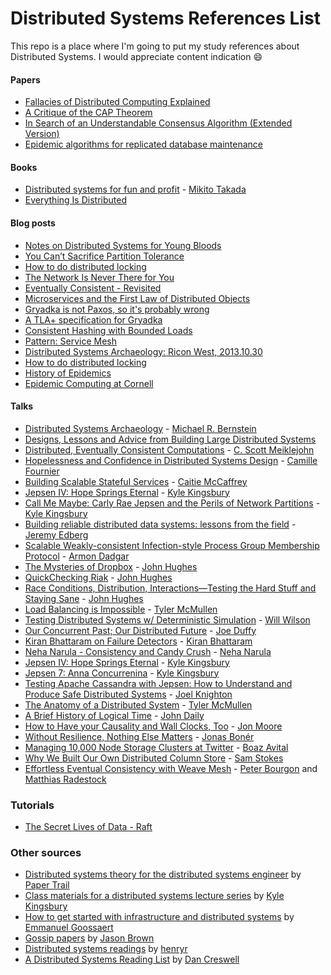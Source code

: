 # Distributed Systems References List

This repo is a place where I'm going to put my study references about Distributed Systems.
I would appreciate content indication :smile:


#### Papers
- [Fallacies of Distributed Computing Explained](http://www.rgoarchitects.com/Files/fallacies.pdf)
- [A Critique of the CAP Theorem](http://arxiv.org/pdf/1509.05393v2.pdf)
- [In Search of an Understandable Consensus Algorithm (Extended Version)](http://ramcloud.stanford.edu/raft.pdf)
- [Epidemic algorithms for replicated database maintenance](https://dl.acm.org/citation.cfm?doid=41840.41841)

#### Books
- [Distributed systems for fun and profit](http://book.mixu.net/distsys/single-page.html) - [Mikito Takada](https://twitter.com/mikitotakada)
- [Everything Is Distributed](http://www.oreilly.com/webops-perf/free/everything-is-distributed.csp)

#### Blog posts
- [Notes on Distributed Systems for Young Bloods](http://www.somethingsimilar.com/2013/01/14/notes-on-distributed-systems-for-young-bloods/)
- [You Can’t Sacrifice Partition Tolerance](http://codahale.com/you-cant-sacrifice-partition-tolerance/)
- [How to do distributed locking](https://martin.kleppmann.com/2016/02/08/how-to-do-distributed-locking.html)
- [The Network Is Never There for You](https://medium.com/@myobie/the-network-is-never-there-for-you-950db56be2a4)
- [Eventually Consistent - Revisited](http://www.allthingsdistributed.com/2008/12/eventually_consistent.html)
- [Microservices and the First Law of Distributed Objects](http://philcalcado.com/2017/03/02/microservices_vs_1st_law_distributed_objects.html)
- [Gryadka is not Paxos, so it's probably wrong](https://tschottdorf.github.io/if-its-not-paxos-its-probably-wrong-gryadka)
- [A TLA+ specification for Gryadka](https://medium.com/@grogepodge/tla-specification-for-gryadka-c80cd625944e)
- [Consistent Hashing with Bounded Loads](https://research.googleblog.com/2017/04/consistent-hashing-with-bounded-loads.html)
- [Pattern: Service Mesh](http://philcalcado.com/2017/08/03/pattern_service_mesh.html)
- [Distributed Systems Archaeology: Ricon West, 2013.10.30](http://michaelrbernste.in/2013/11/22/distributed-systems-archaeology.html)
- [How to do distributed locking](https://martin.kleppmann.com/2016/02/08/how-to-do-distributed-locking.html)
- [History of Epidemics](https://www.allthingsdistributed.com/historical/archives/000451.html)
- [Epidemic Computing at Cornell](https://www.allthingsdistributed.com/historical/archives/000456.html)

#### Talks
- [Distributed Systems Archaeology](http://michaelrbernste.in/2013/11/22/distributed-systems-archaeology.html) - [Michael R. Bernstein](https://twitter.com/mrb_bk)
- [Designs, Lessons and Advice from Building Large Distributed Systems](http://www.cs.cornell.edu/projects/ladis2009/talks/dean-keynote-ladis2009.pdf)
- [Distributed, Eventually Consistent Computations](https://www.youtube.com/watch?v=lsKaNDj4TrE) - [C. Scott Meiklejohn](https://twitter.com/cmeik)
- [Hopelessness and Confidence in Distributed Systems Design](https://www.youtube.com/watch?v=TlU1opuCXB0) - [Camille Fournier](https://twitter.com/skamille)
- [Building Scalable Stateful Services](https://www.youtube.com/watch?v=H0i_bXKwujQ) - [Caitie McCaffrey](https://twitter.com/caitie)
- [Jepsen IV: Hope Springs Eternal](http://www.ustream.tv/recorded/61443262) - [Kyle Kingsbury](https://twitter.com/aphyr)
- [Call Me Maybe: Carly Rae Jepsen and the Perils of Network Partitions](https://www.youtube.com/watch?v=mxdpqr-loyA) - [Kyle Kingsbury](https://twitter.com/aphyr)
- [Building reliable distributed data systems: lessons from the field](https://www.infoq.com/br/presentations/building-reliable-distributed-data-systems) - [Jeremy Edberg](https://twitter.com/jedberg)
- [Scalable Weakly-consistent Infection-style Process Group Membership Protocol](https://www.youtube.com/watch?v=aVYEY75qn3c) - [Armon Dadgar](https://twitter.com/armon)
- [The Mysteries of Dropbox](https://vimeo.com/158002499) - [John Hughes](https://twitter.com/rjmh)
- [QuickChecking Riak](https://skillsmatter.com/skillscasts/4505-quickchecking-riak) - [John Hughes](https://twitter.com/rjmh)
- [Race Conditions, Distribution, Interactions—Testing the Hard Stuff and Staying Sane](https://vimeo.com/68383317) - [John Hughes](https://twitter.com/rjmh)
- [Load Balancing is Impossible](https://www.youtube.com/watch?v=gas2v1emubU) - [Tyler McMullen](https://twitter.com/tbmcmullen)
- [Testing Distributed Systems w/ Deterministic Simulation](https://www.youtube.com/watch?v=4fFDFbi3toc) - [Will Wilson](https://twitter.com/wawilsoniv)
- [Our Concurrent Past; Our Distributed Future](https://www.infoq.com/presentations/concurrency-distributed-computing) - [Joe Duffy](https://twitter.com/xjoeduffyx)
- [Kiran Bhattaram on Failure Detectors](https://www.youtube.com/watch?v=lwgH2GEos8k) - [Kiran Bhattaram](https://twitter.com/kiranb)
- [Neha Narula - Consistency and Candy Crush](https://www.dotconferences.com/2015/06/neha-narula-consistency-and-candy-crush) - [Neha Narula](https://twitter.com/neha)
- [Jepsen IV: Hope Springs Eternal](https://www.dotconferences.com/2015/06/kyle-kingsbury-jepsen-iv-hope-springs-eternal) - [Kyle Kingsbury](https://twitter.com/aphyr)
- [Jepsen 7: Anna Concurrenina](https://aphyr.com/posts/343-scala-days-2017-jepsen-keynote) - [Kyle Kingsbury](https://twitter.com/aphyr)
- [Testing Apache Cassandra with Jepsen: How to Understand and Produce Safe Distributed Systems](https://www.youtube.com/watch?v=OnG1FCr5WTI) - [Joel Knighton](https://twitter.com/joelknighton)
- [The Anatomy of a Distributed System](https://www.youtube.com/watch?v=Ff1ck1LW1js) - [Tyler McMullen](https://twitter.com/tbmcmullen)
- [A Brief History of Logical Time](https://www.youtube.com/watch?v=b_swtL5bxJg) - [John Daily](https://twitter.com/macintux)
- [How to Have your Causality and Wall Clocks, Too](https://www.youtube.com/watch?v=YqNGbvFHoKM) - [Jon Moore](https://twitter.com/jon_moore)
- [Without Resilience, Nothing Else Matters](https://www.youtube.com/watch?v=ktBlGj5gGUY) - [Jonas Bonér](https://twitter.com/jboner)
- [Managing 10,000 Node Storage Clusters at Twitter](https://www.youtube.com/watch?v=ff5k5j24dOs) - [Boaz Avital](https://twitter.com/bx)
- [Why We Built Our Own Distributed Column Store](https://www.youtube.com/watch?v=tr2KcekX2kk) - [Sam Stokes](https://twitter.com/samstokes)
- [Effortless Eventual Consistency with Weave Mesh](https://www.infoq.com/presentations/weave-mesh) - [Peter Bourgon](https://peter.bourgon.org/) and [Matthias Radestock](https://github.com/rade)

### Tutorials
- [The Secret Lives of Data - Raft](http://thesecretlivesofdata.com/raft/)

### Other sources
- [Distributed systems theory for the distributed systems engineer](http://the-paper-trail.org/blog/distributed-systems-theory-for-the-distributed-systems-engineer/) by [Paper Trail](http://the-paper-trail.org/)
- [Class materials for a distributed systems lecture series](https://github.com/aphyr/distsys-class) by [Kyle Kingsbury](https://github.com/aphyr)
- [How to get started with infrastructure and distributed systems](http://codecapsule.com/2016/01/03/how-to-get-started-with-infrastructure-and-distributed-systems/) by [Emmanuel Goossaert](https://github.com/goossaert)
- [Gossip papers](https://softwarecarnival.blogspot.com.br/2014/07/gossip-papers.html) by [Jason Brown](https://softwarecarnival.blogspot.com.br/)
- [Distributed systems readings](https://henryr.github.io/distributed-systems-readings/) by [henryr](https://github.com/henryr)
- [A Distributed Systems Reading List](https://dancres.github.io/Pages/) by [Dan Creswell](https://github.com/dancres)
